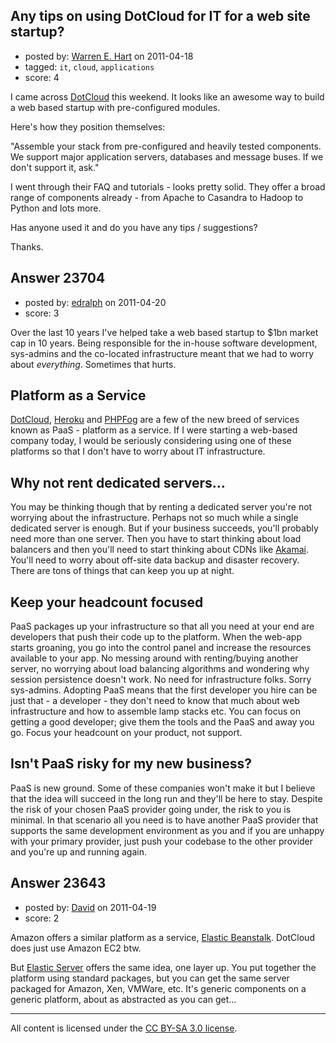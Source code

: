 ## Any tips on using DotCloud for IT for a web site startup?

- posted by: [Warren E. Hart](https://stackexchange.com/users/-1/2058-warren-e-hart) on 2011-04-18
- tagged: `it`, `cloud`, `applications`
- score: 4

I came across [DotCloud][1] this weekend. It looks like an awesome way to build a web based startup with pre-configured modules. 

Here's how they position themselves:

"Assemble your stack from pre-configured and heavily tested components. We support major application servers, databases and message buses. If we don't support it, ask."

I went through their FAQ and tutorials - looks pretty solid. They offer a broad range of components already - from Apache to Casandra to Hadoop to Python and lots more. 

Has anyone used it and do you have any tips / suggestions? 

Thanks. 


  [1]: http://www.dotcloud.com/


## Answer 23704

- posted by: [edralph](https://stackexchange.com/users/-1/9362-edralph) on 2011-04-20
- score: 3

<p>Over the last 10 years I've helped take a web based startup to $1bn market cap in 10 years.  Being responsible for the in-house software development, sys-admins and the co-located infrastructure meant that we had to worry about <em>everything</em>.  Sometimes that hurts.</p>

<h2>Platform as a Service</h2>

<p><a href="http://www.dotcloud.com" rel="nofollow">DotCloud</a>, <a href="http://www.heroku.com" rel="nofollow">Heroku</a> and <a href="http://www.phpfog.com" rel="nofollow">PHPFog</a> are a few of the new breed of services known as PaaS - platform as a service.  If I were starting a web-based company today, I would be seriously considering using one of these platforms so that I don't have to worry about IT infrastructure.</p>

<h2>Why not rent dedicated servers...</h2>

<p>You may be thinking though that by renting a dedicated server you're not worrying about the infrastructure.  Perhaps not so much while a single dedicated server is enough.  But if your business succeeds, you'll probably need more than one server.  Then you have to start thinking about load balancers and then you'll need to start thinking about CDNs like <a href="http://www.akamai.com" rel="nofollow">Akamai</a>.  You'll need to worry about off-site data backup and disaster recovery.  There are tons of things that can keep you up at night.  </p>

<h2>Keep your headcount focused</h2>

<p>PaaS packages up your infrastructure so that all you need at your end are developers that push their code up to the platform.  When the web-app starts groaning, you go into the control panel and increase the resources available to your app.  No messing around with renting/buying another server, no worrying about load balancing algorithms and wondering why session persistence doesn't work.  No need for infrastructure folks.  Sorry sys-admins.
Adopting PaaS means that the first developer you hire can be just that - a developer - they don't need to know that much about web infrastructure and how to assemble lamp stacks etc.  You can focus on getting a good developer; give them the tools and the PaaS and away you go.  Focus your headcount on your product, not support.</p>

<h2>Isn't PaaS risky for my new business?</h2>

<p>PaaS is new ground.  Some of these companies won't make it but I believe that the idea will succeed in the long run and they'll be here to stay.  Despite the risk of your chosen PaaS provider going under, the risk to you is minimal.  In that scenario all you need is to have another PaaS provider that supports the same development environment as you and if you are unhappy with your primary provider, just push your codebase to the other provider and you're up and running again.</p>



## Answer 23643

- posted by: [David](https://stackexchange.com/users/-1/5460-david) on 2011-04-19
- score: 2

<p>Amazon offers a similar platform as a service, <a href="http://aws.amazon.com/elasticbeanstalk/" rel="nofollow">Elastic Beanstalk</a>. DotCloud does just use Amazon EC2 btw.</p>

<p>But <a href="https://elasticserver.com/" rel="nofollow">Elastic Server</a> offers the same idea, one layer up. You put together the platform using standard packages, but you can get the same server packaged for Amazon, Xen, VMWare, etc. It's generic components on a generic platform, about as abstracted as you can get...</p>




---

All content is licensed under the [CC BY-SA 3.0 license](https://creativecommons.org/licenses/by-sa/3.0/).
